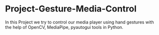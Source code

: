 # Project-Gesture-Media-Control
In this Project we try to control our media player using hand gestures with the help of OpenCV, MediaPipe, pyautogui tools in Python.
